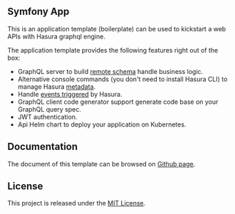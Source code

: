 Symfony App
-----------

This is an application template (boilerplate) can be used to kickstart a web APIs with Hasura graphql engine.

The application template provides the following features right out of the box:

+ GraphQL server to build [remote schema](https://hasura.io/docs/latest/graphql/core/remote-schemas/index.html) handle business logic.
+ Alternative console commands (you don't need to install Hasura CLI) to manage Hasura [metadata](https://hasura.io/docs/latest/graphql/core/migrations/manage-metadata.html).
+ Handle [events triggered](https://hasura.io/docs/latest/graphql/core/event-triggers/index.html) by Hasura.
+ GraphQL client code generator support generate code base on your GraphQL query spec.
+ JWT authentication.
+ Api Helm chart to deploy your application on Kubernetes.


Documentation
-------------

The document of this template can be browsed on [Github page](https://hasura-extra.github.io/).

License
-------

This project is released under the [MIT License](./LICENSE).

